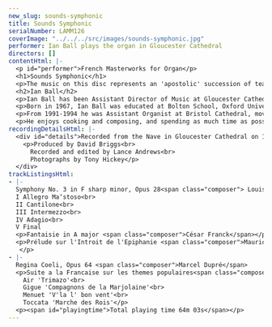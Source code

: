 ```yaml
---
new_slug: sounds-symphonic
title: Sounds Symphonic
serialNumber: LAMM126
coverImage: "../../../src/images/sounds-symphonic.jpg"
performer: Ian Ball plays the organ in Gloucester Cathedral
directors: []
contentHtml: |-
  <p id="performer">French Masterworks for Organ</p>
  <h1>Sounds Symphonic</h1>
  <p>The music on this disc represents an 'apostolic' succession of teacher/pupil composers, active in Paris and spanning over a century. Each composer was a virtuoso organist, devoted to their work as liturgical improvisers: providing spontaneously crafted compositions for the ceremonies of the church. The works presented are 'symphonic' both in terms of form (the Vierne and Franck) and also in the orchestral way in which the the organ is used (Duruflé, Dupré and Cochereau - although each of these three handled more massive formal structures with consummate ease). The organ upon which they are played is unique in English cathedrals for its unashamedly French reed stops (which include 'brass' instruments in organ nomenclature), lush yet transparent foundation stops (the 'strings' of the orchestra) and its bright yet blending mixtures (which reinforce the harmonics of individual notes). The music is interpreted by Ian Ball, who grew up with the sound of Debussy, Franck and Ravel (his father being an unashamed Francophile), and who now studies every six weeks in Paris with Naji Hakim, Organiste Titulaire at the Eglise de la Sainte-Trinité, and a former pupil of Jean Langlais and Rolande Falcinelli.</p>
  <h2>Ian Ball</h2>
  <p>Ian Ball has been Assistant Director of Music at Gloucester Cathedral since September 1998. He accompanies and assists in directing the seven sung services every week, and directs the new Cathedral Youth Choir, which he founded in 1999. Ian also leads a busy schedule as a recitalist and conductor. As a solo performer he has travelled widely in Europe and the United States, where he returns in the Autumn of 2001 for a second recital tour. Ian features on nine commercial recordings, three of them as accompanist and soloist with Gloucester Cathedral Choir, and the most recent as Director of the Saint Cecilia Singers.</p>
  <p>Born in 1967, Ian Ball was educated at Bolton School, Oxford University and the Royal Northern College of Music. He was Organ Scholar at St Peter's College, Oxford and Manchester Cathedral, and studied with David Sanger, Peter Hurford and Gordon Stewart. He is a Fellow of the Royal College of Organists and holds the RNCM's Diploma in Advanced Performance, having won prizes in church music and interpretation. He has been a pupil of Maitre Naji Hakim for two years, studying repertoire, improvisation and composition in Paris.</p>
  <p>From 1991-1994 he was Assistant Organist at Bristol Cathedral, moving to be Organist at Clifton Cathedral from 1994 until his move to Gloucester. He has also worked as a schoolmaster at Chetham's School of Music, Bristol Cathedral School and Redland High School for Girls, where for five years he ran a busy choral programme, culminating in a Chamber Choir tour to Thailand in 1996.</p>
  <p>He enjoys cooking and composing, and spending as much time as possible with his two children, Jamie and Rebecca.</p>
recordingDetailsHtml: |-
  <div id="details">Recorded from the Nave in Gloucester Cathedral on 15th and 16th October 2000 by kind permission of the Dean and Chapter.
    <p>Produced by David Briggs<br>
      Recorded and edited by Lance Andrews<br>
      Photographs by Tony Hickey</p>
  </div>
trackListingsHtml:
- |-
  Symphony No. 3 in F sharp minor, Opus 28<span class="composer"> Louis Vierne</span><br>
  I Allegro Ma‘stoso<br>
  II Cantilone<br>
  III Intermezzo<br>
  IV Adagio<br>
  V Final
  <p>Fantaisie in A major <span class="composer">César Franck</span></p>
  <p>Prélude sur l'Introit de l'Epiphanie <span class="composer">Maurice Duruflé</span><br>
   </p>
- |-
  Regina Coeli, Opus 64 <span class="composer">Marcel Dupré</span>
  <p>Suite a la Francaise sur les themes populaires<span class="composer"> Pierre Cochereau</span> <span class="composer">transcribed David Briggs</span><br>
    Air 'Trimazo'<br>
    Gigue 'Compagnons de la Marjolaine'<br>
    Menuet 'V'la l' bon vent'<br>
    Toccata 'Marche des Rois'</p>
  <p><span id="playingtime">Total playing time 64m 03s</span></p>
---
```


